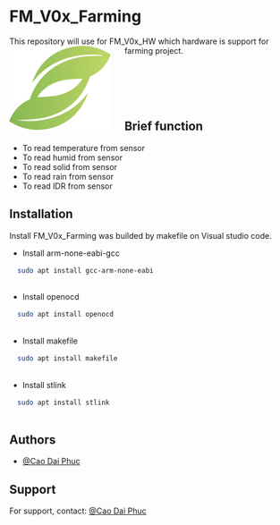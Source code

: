 
# FM_V0x_Farming

This repository will use for FM_V0x_HW which hardware is support for farming project.
<a href="https://www.facebook.com/profile.php?id=61566733655167"><img src="https://github.com/CDXRACI/FM_V0x_Farming/blob/master/Serial_tools/logo_dp.png" alt="DP-Greens" align="left" style="margin-right: 25px" height=150></a>
<br/>
<br/>
<br/>
<br/>
<br/>
<br/>
## Brief function

- To read temperature from sensor
- To read humid from sensor
- To read solid from sensor
- To read rain from sensor
- To read IDR from sensor

## Installation

Install FM_V0x_Farming was builded by makefile on Visual studio code.

- Install arm-none-eabi-gcc
```bash
  sudo apt install gcc-arm-none-eabi
  
```
- Install openocd

```bash
  sudo apt install openocd
  
```
- Install makefile
```bash
  sudo apt install makefile
  
```
- Install stlink
```bash
  sudo apt install stlink
  
```
## Authors

- [@Cao Dai Phuc](https://www.facebook.com/profile.php?id=61566733655167)


## Support

For support, contact:  [@Cao Dai Phuc](https://www.facebook.com/profile.php?id=61566733655167)
